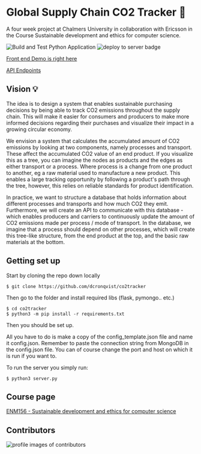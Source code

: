 # Global Supply Chain CO2 Tracker 🌱
A four week project at Chalmers University in collaboration with Ericsson in the Course Sustainable development and ethics for computer science.

![Build and Test Python Application](https://github.com/dcronqvist/co2tracker/workflows/Build%20and%20Test%20Python%20Application/badge.svg)  ![deploy to server badge](https://github.com/dcronqvist/co2tracker/workflows/Deploy%20to%20server/badge.svg)


[Front end Demo is right here](https://co2demo.dcronqvist.se/)

[API Endpoints](https://co2.dcronqvist.se/)

## Vision 💡
The idea is to design a system that enables sustainable purchasing decisions by being able to track CO2 emissions throughout the supply chain. This will make it easier for consumers and producers to make more informed decisions regarding their purchases and visualize their impact in a growing circular economy.

We envision a system that calculates the accumulated amount of CO2 emissions by looking at two components, namely processes and transport. These affect the accumulated CO2 value of an end product. If you visualize this as a tree, you can imagine the nodes as products and the edges as either transport or a process. Where process is a change from one product to another, eg a raw material used to manufacture a new product. This enables a large tracking opportunity by following a product's path through the tree, however, this relies on reliable standards for product identification.

In practice, we want to structure a database that holds information about different processes and transports and how much CO2 they emit. Furthermore, we will create an API to communicate with this database - which enables producers and carriers to continuously update the amount of CO2 emissions made per process / mode of transport. In the database, we imagine that a process should depend on other processes, which will create this tree-like structure, from the end product at the top, and the basic raw materials at the bottom.

## Getting set up

Start by cloning the repo down locally
```shell
$ git clone https://github.com/dcronqvist/co2tracker
```
Then go to the folder and install required libs (flask, pymongo.. etc.)
```shell
$ cd co2tracker
$ python3 -m pip install -r requirements.txt
```
Then you should be set up.

All you have to do is make a copy of the config_template.json file and name it config.json. Remember to paste the connection string from MongoDB in the config.json file. You can of course change the port and host on which it is run if you want to.

To run the server you simply run:
```shell
$ python3 server.py
```
## Course page
[ENM156 - Sustainable development and ethics for computer science](https://student.portal.chalmers.se/en/chalmersstudies/courseinformation/pages/searchcourse.aspx?course_id=28619&parsergrp=3)

## Contributors
![profile images of contributors](https://contributors-img.web.app/image?repo=dcronqvist/co2tracker)
